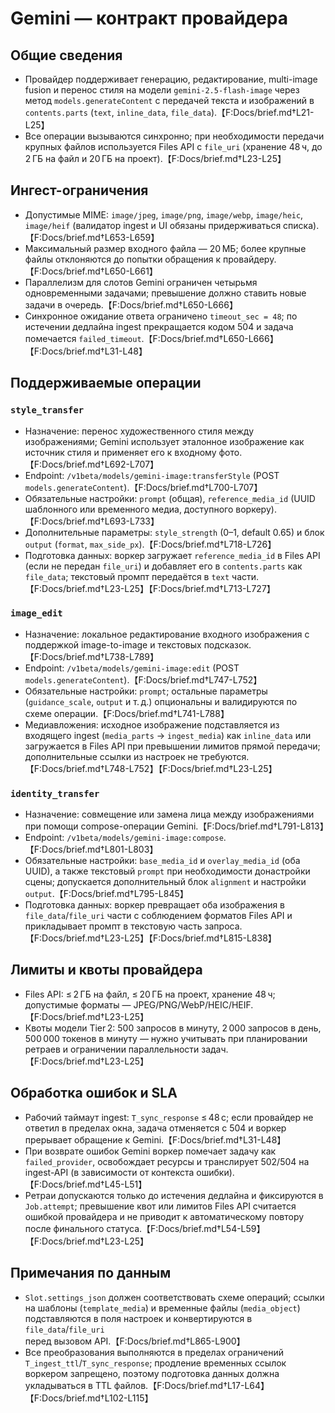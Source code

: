 # Gemini — контракт провайдера

## Общие сведения
- Провайдер поддерживает генерацию, редактирование, multi-image fusion и перенос стиля на модели `gemini-2.5-flash-image` через метод `models.generateContent` с передачей текста и изображений в `contents.parts` (`text`, `inline_data`, `file_data`).【F:Docs/brief.md†L21-L25】
- Все операции вызываются синхронно; при необходимости передачи крупных файлов используется Files API с `file_uri` (хранение 48 ч, до 2 ГБ на файл и 20 ГБ на проект).【F:Docs/brief.md†L23-L25】

## Ингест-ограничения
- Допустимые MIME: `image/jpeg`, `image/png`, `image/webp`, `image/heic`, `image/heif` (валидатор ingest и UI обязаны придерживаться списка).【F:Docs/brief.md†L653-L659】
- Максимальный размер входного файла — 20 МБ; более крупные файлы отклоняются до попытки обращения к провайдеру.【F:Docs/brief.md†L650-L661】
- Параллелизм для слотов Gemini ограничен четырьмя одновременными задачами; превышение должно ставить новые задачи в очередь.【F:Docs/brief.md†L650-L666】
- Синхронное ожидание ответа ограничено `timeout_sec = 48`; по истечении дедлайна ingest прекращается кодом 504 и задача помечается `failed_timeout`.【F:Docs/brief.md†L650-L666】【F:Docs/brief.md†L31-L48】

## Поддерживаемые операции
### `style_transfer`
- Назначение: перенос художественного стиля между изображениями; Gemini использует эталонное изображение как источник стиля и применяет его к входному фото.【F:Docs/brief.md†L692-L707】
- Endpoint: `/v1beta/models/gemini-image:transferStyle` (POST `models.generateContent`).【F:Docs/brief.md†L700-L707】
- Обязательные настройки: `prompt` (общая), `reference_media_id` (UUID шаблонного или временного медиа, доступного воркеру).【F:Docs/brief.md†L693-L733】
- Дополнительные параметры: `style_strength` (0–1, default 0.65) и блок `output` (`format`, `max_side_px`).【F:Docs/brief.md†L718-L726】
- Подготовка данных: воркер загружает `reference_media_id` в Files API (если не передан `file_uri`) и добавляет его в `contents.parts` как `file_data`; текстовый промпт передаётся в `text` части.【F:Docs/brief.md†L23-L25】【F:Docs/brief.md†L713-L727】

### `image_edit`
- Назначение: локальное редактирование входного изображения с поддержкой image-to-image и текстовых подсказок.【F:Docs/brief.md†L738-L789】
- Endpoint: `/v1beta/models/gemini-image:edit` (POST `models.generateContent`).【F:Docs/brief.md†L747-L752】
- Обязательные настройки: `prompt`; остальные параметры (`guidance_scale`, `output` и т. д.) опциональны и валидируются по схеме операции.【F:Docs/brief.md†L741-L788】
- Медиавложения: исходное изображение подставляется из входящего ingest (`media_parts` → `ingest_media`) как `inline_data` или загружается в Files API при превышении лимитов прямой передачи; дополнительные ссылки из настроек не требуются.【F:Docs/brief.md†L748-L752】【F:Docs/brief.md†L23-L25】

### `identity_transfer`
- Назначение: совмещение или замена лица между изображениями при помощи compose-операции Gemini.【F:Docs/brief.md†L791-L813】
- Endpoint: `/v1beta/models/gemini-image:compose`.【F:Docs/brief.md†L801-L803】
- Обязательные настройки: `base_media_id` и `overlay_media_id` (оба UUID), а также текстовый `prompt` при необходимости донастройки сцены; допускается дополнительный блок `alignment` и настройки `output`.【F:Docs/brief.md†L795-L845】
- Подготовка данных: воркер превращает оба изображения в `file_data`/`file_uri` части с соблюдением форматов Files API и прикладывает промпт в текстовую часть запроса.【F:Docs/brief.md†L23-L25】【F:Docs/brief.md†L815-L838】

## Лимиты и квоты провайдера
- Files API: ≤ 2 ГБ на файл, ≤ 20 ГБ на проект, хранение 48 ч; допустимые форматы — JPEG/PNG/WebP/HEIC/HEIF.【F:Docs/brief.md†L23-L25】
- Квоты модели Tier 2: 500 запросов в минуту, 2 000 запросов в день, 500 000 токенов в минуту — нужно учитывать при планировании ретраев и ограничении параллельности задач.【F:Docs/brief.md†L23-L25】

## Обработка ошибок и SLA
- Рабочий таймаут ingest: `T_sync_response` ≤ 48 с; если провайдер не ответил в пределах окна, задача отменяется с 504 и воркер прерывает обращение к Gemini.【F:Docs/brief.md†L31-L48】
- При возврате ошибок Gemini воркер помечает задачу как `failed_provider`, освобождает ресурсы и транслирует 502/504 на ingest-API (в зависимости от контекста ошибки).【F:Docs/brief.md†L45-L51】
- Ретраи допускаются только до истечения дедлайна и фиксируются в `Job.attempt`; превышение квот или лимитов Files API считается ошибкой провайдера и не приводит к автоматическому повтору после финального статуса.【F:Docs/brief.md†L54-L59】【F:Docs/brief.md†L23-L25】

## Примечания по данным
- `Slot.settings_json` должен соответствовать схеме операций; ссылки на шаблоны (`template_media`) и временные файлы (`media_object`) подставляются в поля настроек и конвертируются в `file_data`/`file_uri` перед вызовом API.【F:Docs/brief.md†L865-L900】
- Все преобразования выполняются в пределах ограничений `T_ingest_ttl`/`T_sync_response`; продление временных ссылок воркером запрещено, поэтому подготовка данных должна укладываться в TTL файлов.【F:Docs/brief.md†L17-L64】【F:Docs/brief.md†L102-L115】
